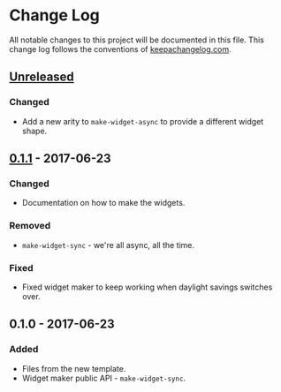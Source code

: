 # Change Log
All notable changes to this project will be documented in this file. This change log follows the conventions of [keepachangelog.com](http://keepachangelog.com/).

## [Unreleased]
### Changed
- Add a new arity to `make-widget-async` to provide a different widget shape.

## [0.1.1] - 2017-06-23
### Changed
- Documentation on how to make the widgets.

### Removed
- `make-widget-sync` - we're all async, all the time.

### Fixed
- Fixed widget maker to keep working when daylight savings switches over.

## 0.1.0 - 2017-06-23
### Added
- Files from the new template.
- Widget maker public API - `make-widget-sync`.

[Unreleased]: https://github.com/your-name/hit-a-hobbit/compare/0.1.1...HEAD
[0.1.1]: https://github.com/your-name/hit-a-hobbit/compare/0.1.0...0.1.1
